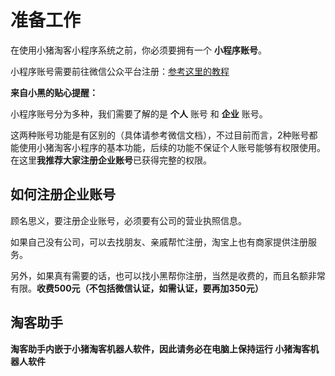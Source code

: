 # 准备工作

在使用小猪淘客小程序系统之前，你必须要拥有一个 **小程序账号**。

小程序账号需要前往微信公众平台注册：[参考这里的教程](/weapp/zhuce.md)


**来自小黑的贴心提醒：**

小程序账号分为多种，我们需要了解的是 **个人** 账号 和 **企业** 账号。

这两种账号功能是有区别的（具体请参考微信文档），不过目前而言，2种账号都能使用小猪淘客小程序的基本功能，后续的功能不保证个人账号能够有权限使用。在这里**我推荐大家注册企业账号**已获得完整的权限。

## 如何注册企业账号

顾名思义，要注册企业账号，必须要有公司的营业执照信息。

如果自己没有公司，可以去找朋友、亲戚帮忙注册，淘宝上也有商家提供注册服务。

另外，如果真有需要的话，也可以找小黑帮你注册，当然是收费的，而且名额非常有限。**收费500元（不包括微信认证，如需认证，要再加350元）**

## 淘客助手

**淘客助手内嵌于小猪淘客机器人软件，因此请务必在电脑上保持运行 小猪淘客机器人软件**
